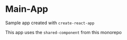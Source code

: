 # Main-App

Sample app created with `create-react-app`

This app uses the `shared-component` from this monorepo
